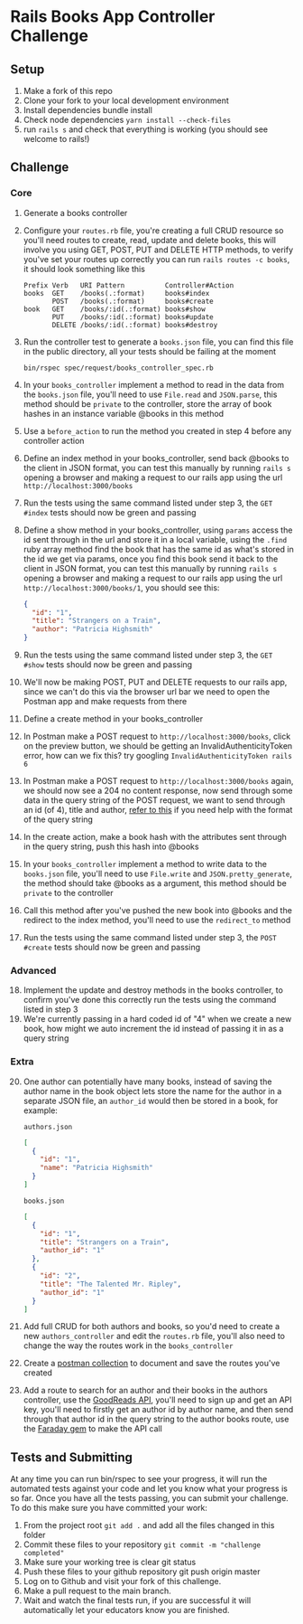 # Rails Books App Controller Challenge

## Setup

1. Make a fork of this repo
2. Clone your fork to your local development environment
3. Install dependencies bundle install
4. Check node dependencies `yarn install --check-files`
5. run `rails s` and check that everything is working (you should see welcome to rails!)

## Challenge

### Core

1. Generate a books controller
2. Configure your `routes.rb` file, you're creating a full CRUD resource so you'll need routes to create, read, update and delete books, this will involve you using GET, POST, PUT and DELETE HTTP methods, to verify you've set your routes up correctly you can run `rails routes -c books`, it should look something like this

    ```
    Prefix Verb   URI Pattern          Controller#Action
    books  GET    /books(.:format)     books#index
           POST   /books(.:format)     books#create
    book   GET    /books/:id(.:format) books#show
           PUT    /books/:id(.:format) books#update
           DELETE /books/:id(.:format) books#destroy
    ```

3. Run the controller test to generate a `books.json` file, you can find this file in the public directory, all your tests should be failing at the moment

    ```
    bin/rspec spec/request/books_controller_spec.rb
    ```

4. In your `books_controller` implement a method to read in the data from the `books.json` file, you'll need to use `File.read` and `JSON.parse`, this method should be `private` to the controller, store the array of book hashes in an instance variable @books in this method
5. Use a `before_action` to run the method you created in step 4 before any controller action
6. Define an index method in your books_controller, send back @books to the client in JSON format, you can test this manually by running `rails s` opening a browser and making a request to our rails app using the url `http://localhost:3000/books`
7. Run the tests using the same command listed under step 3, the `GET #index` tests should now be green and passing
8. Define a show method in your books_controller, using `params` access the id sent through in the url and store it in a local variable, using the `.find` ruby array method find the book that has the same id as what's stored in the id we get via params, once you find this book send it back to the client in JSON format, you can test this manually by running `rails s` opening a browser and making a request to our rails app using the url `http://localhost:3000/books/1`, you should see this:

    ```json
    {
      "id": "1",
      "title": "Strangers on a Train",
      "author": "Patricia Highsmith"
    }
    ```

9. Run the tests using the same command listed under step 3, the `GET #show` tests should now be green and passing
10. We'll now be making POST, PUT and DELETE requests to our rails app, since we can't do this via the browser url bar we need to open the Postman app and make requests from there
11. Define a create method in your books_controller
12. In Postman make a POST request to `http://localhost:3000/books`, click on the preview button, we should be getting an InvalidAuthenticityToken error, how can we fix this? try googling `InvalidAuthenticityToken rails 6`
13. In Postman make a POST request to `http://localhost:3000/books` again, we should now see a 204 no content response, now send through some data in the query string of the POST request, we want to send through an id (of 4), title and author, [refer to this](https://en.wikipedia.org/wiki/Query_string#Structure) if you need help with the format of the query string
14. In the create action, make a book hash with the attributes sent through in the query string, push this hash into @books
15. In your `books_controller` implement a method to write data to the `books.json` file, you'll need to use `File.write` and `JSON.pretty_generate`, the method should take @books as a argument, this method should be `private` to the controller
16. Call this method after you've pushed the new book into @books and the redirect to the index method, you'll need to use the `redirect_to` method   
17. Run the tests using the same command listed under step 3, the `POST #create` tests should now be green and passing

### Advanced

18. Implement the update and destroy methods in the books controller, to confirm you've done this correctly run the tests using the command listed in step 3
19. We're currently passing in a hard coded id of "4" when we create a new book, how might we auto increment the id instead of passing it in as a query string

### Extra

20. One author can potentially have many books, instead of saving the author name in the book object lets store the name for the author in a separate JSON file, an `author_id` would then be stored in a book, for example:

    `authors.json`

    ```json
    [
      {
        "id": "1",
        "name": "Patricia Highsmith"
      }
    ]
    ```

    `books.json`

    ```json
    [
      {
        "id": "1",
        "title": "Strangers on a Train",
        "author_id": "1"
      },
      {
        "id": "2",
        "title": "The Talented Mr. Ripley",
        "author_id": "1"
      }
    ]
    ```

21. Add full CRUD for both authors and books, so you'd need to create a new `authors_controller` and edit the `routes.rb` file, you'll also need to change the way the routes work in the `books_controller` 
22. Create a [postman collection](https://learning.postman.com/docs/sending-requests/intro-to-collections/) to document and save the routes you've created
23. Add a route to search for an author and their books in the authors controller, use the [GoodReads API](https://www.goodreads.com/api/index#author.books), you'll need to sign up and get an API key, you'll need to firstly get an author id by author name, and then send through that author id in the query string to the author books route, use the [Faraday gem](https://lostisland.github.io/faraday/usage/) to make the API call

## Tests and Submitting

At any time you can run bin/rspec to see your progress, it will run the automated tests against your code and let you know what your progress is so far. Once you have all the tests passing, you can submit your challenge. To do this make sure you have committed your work:

1. From the project root `git add .` and add all the files changed in this folder
2. Commit these files to your repository `git commit -m "challenge completed"`
3. Make sure your working tree is clear git status
4. Push these files to your github repository git push origin master
5. Log on to Github and visit your fork of this challenge.
6. Make a pull request to the main branch.
7. Wait and watch the final tests run, if you are successful it will automatically let your educators know you are finished.